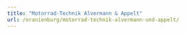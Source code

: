 ```yaml
---
title: "Motorrad-Technik Alvermann & Appelt"
url: /oranienburg/motorrad-technik-alvermann-und-appelt/
---
```

